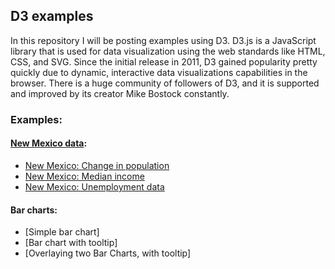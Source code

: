 ## D3 examples

In this repository I will be posting examples using D3. D3.js is a JavaScript library that is used for data visualization using the web standards like HTML, CSS, and SVG. Since the initial release in 2011, D3 gained popularity pretty quickly due to dynamic, interactive data visualizations capabilities in the browser. There is a huge community of followers of D3, and it is supported and improved by its creator Mike Bostock constantly.

### Examples:
#### [New Mexico data](https://github.com/ditdili/D3_related/tree/master/new_mexico):
* [New Mexico: Change in population](http://bl.ocks.org/ditdili/0c8d1a397901cffe26553ee9dde76b7a)
* [New Mexico: Median income](http://bl.ocks.org/ditdili/09a37bedc8825c2628f5a2ebea687664)
* [New Mexico: Unemployment data](http://bl.ocks.org/ditdili/448b4210c76018b38674587d76a94f05)

#### Bar charts:
* [Simple bar chart]
* [Bar chart with tooltip]
* [Overlaying two Bar Charts, with tooltip]
